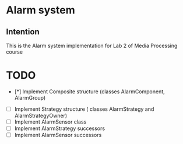 # Alarm system

## Intention

This is the Alarm system implementation for Lab 2 of Media Processing course

# TODO

* [*] Implement Composite structure (classes AlarmComponent, AlarmGroup)
* [ ] Implement Strategy structure ( classes AlarmStrategy and AlarmStrategyOwner)
* [ ] Implement AlarmSensor class
* [ ] Implement AlarmStrategy successors
* [ ] Implement AlarmSensor successors

